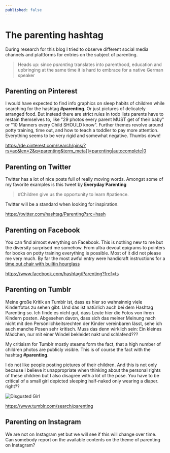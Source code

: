 ```yaml
---
published: false
---
```


# The parenting hashtag

During research for this blog I tried to observe different social media channels and plattforms for entries on the subject of parenting.

> Heads up: since *parenting* translates into parenthood, education and upbringing at the same time it is hard to embrace for a native German speaker

## Parenting on Pinterest

I would have expected to find info graphics on sleep habits of children while searching for the hashtag **#parenting**. Or just pictures of delicately arranged food. But instead there are strict rules in todo lists parents have to restain themselves to, like "29 photos every parent MUST get of their baby" or "10 Manners every Child SHOULD know". Further themes revolve around potty training, time out, and how to teach a toddler to pay more attention. Everything seems to be very rigid and somewhat negative. Thumbs down!

https://de.pinterest.com/search/pins/?rs=ac&len=2&q=parenting&term_meta[]=parenting|autocomplete|0

## Parenting on Twitter

Twitter has a lot of nice posts full of really moving words. Amongst some of my favorite examples is this tweet by **Everyday Parenting**

> \#Children give us the opportunity to learn \#patience.

Twitter will be a standard when looking for inspiration.

https://twitter.com/hashtag/Parenting?src=hash

## Parenting on Facebook

You can find almost everything on Facebook. This is nothing new to me but the diversity surprised me somehow. From ultra devout epigrams to pointers for books on potty training everything is possible. Most of it did not please me very much. By far the most awful entry were handicraft instructions for a [time out chair with builtin hourglass](https://www.facebook.com/TheWHOot1/photos/a.593976437312442.1073741828.106336549409769/896398203736929/?type=1&fref=nf "Time Out Chair")

https://www.facebook.com/hashtag/Parenting?fref=ts

## Parenting on Tumblr

Meine große Kritik an Tumblr ist, dass es hier so wahnsinnig viele Kinderfotos zu sehen gibt. Und das ist natürlich auch bei
dem Hashtag Parenting so. Ich finde es nicht gut, dass Leute hier die Fotos von ihren Kindern posten. Abgesehen davon, dass
sich das meiner Meinung nach nicht mit den Persönlichkeitsrechten der Kinder vereinbaren lässt, sehe ich auch manche Posen sehr
kritisch. Muss das denn wirklich sein: Ein kleines Mädchen, nur mit einer Windel bekleidet nakt und schlafend???

My critisism for Tumblr mostly steams form the fact, that a high number of children photos are publicly visible. This is of course the fact with the hashtag **\#parenting**.

I do not like people posting pictures of their children. And this is not only because I believe it unappropriate when thinking about the personal rights of these children but I also disagree with a lot of the pose. You have to be critical of a small girl depicted sleeping half-naked only wearing a diaper. right??

![Disgusted Girl](/http://giphy.com/gifs/disgusted-new-girl-JrrG2S26HOuf6)

https://www.tumblr.com/search/parenting

## Parenting on Instagram

We are not on Instagram yet but we will see if this will change over time. Can somebody report on the available contents on the theme of parenting on Instagram?
